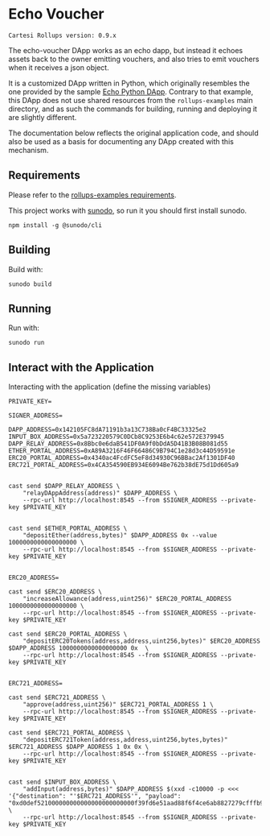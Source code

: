 # Echo Voucher

```
Cartesi Rollups version: 0.9.x
```

The echo-voucher DApp works as an echo dapp, but instead it echoes assets back to the owner emitting vouchers, and also tries to emit vouchers when it receives a json object.

It is a customized DApp written in Python, which originally resembles the one provided by the sample [Echo Python DApp](https://github.com/cartesi/rollups-examples/tree/main/echo-python).
Contrary to that example, this DApp does not use shared resources from the `rollups-examples` main directory, and as such the commands for building, running and deploying it are slightly different.

The documentation below reflects the original application code, and should also be used as a basis for documenting any DApp created with this mechanism.

## Requirements

Please refer to the [rollups-examples requirements](https://github.com/cartesi/rollups-examples/tree/main/README.md#requirements).

This project works with [sunodo](https://github.com/sunodo/sunodo), so run it you should first install sunodo.

```shell
npm install -g @sunodo/cli
```

## Building

Build with:

```shell
sunodo build
```

## Running

Run with:

```shell
sunodo run
```

## Interact with the Application

Interacting with the application (define the missing variables)

```shell
PRIVATE_KEY=

SIGNER_ADDRESS=

DAPP_ADDRESS=0x142105FC8dA71191b3a13C738Ba0cF4BC33325e2
INPUT_BOX_ADDRESS=0x5a723220579C0DCb8C9253E6b4c62e572E379945
DAPP_RELAY_ADDRESS=0x8Bbc0e6daB541DF0A9f0bDdA5D41B3B08B081d55
ETHER_PORTAL_ADDRESS=0xA89A3216F46F66486C9B794C1e28d3c44D59591e
ERC20_PORTAL_ADDRESS=0x4340ac4FcdFC5eF8d34930C96BBac2Af1301DF40
ERC721_PORTAL_ADDRESS=0x4CA354590EB934E6094Be762b38dE75d1Dd605a9


cast send $DAPP_RELAY_ADDRESS \
    "relayDAppAddress(address)" $DAPP_ADDRESS \
    --rpc-url http://localhost:8545 --from $SIGNER_ADDRESS --private-key $PRIVATE_KEY


cast send $ETHER_PORTAL_ADDRESS \
    "depositEther(address,bytes)" $DAPP_ADDRESS 0x --value 1000000000000000000 \
    --rpc-url http://localhost:8545 --from $SIGNER_ADDRESS --private-key $PRIVATE_KEY


ERC20_ADDRESS=

cast send $ERC20_ADDRESS \
    "increaseAllowance(address,uint256)" $ERC20_PORTAL_ADDRESS 1000000000000000000 \
    --rpc-url http://localhost:8545 --from $SIGNER_ADDRESS --private-key $PRIVATE_KEY

cast send $ERC20_PORTAL_ADDRESS \
    "depositERC20Tokens(address,address,uint256,bytes)" $ERC20_ADDRESS $DAPP_ADDRESS 1000000000000000000 0x  \
    --rpc-url http://localhost:8545 --from $SIGNER_ADDRESS --private-key $PRIVATE_KEY


ERC721_ADDRESS=

cast send $ERC721_ADDRESS \
    "approve(address,uint256)" $ERC721_PORTAL_ADDRESS 1 \
    --rpc-url http://localhost:8545 --from $SIGNER_ADDRESS --private-key $PRIVATE_KEY

cast send $ERC721_PORTAL_ADDRESS \
    "depositERC721Token(address,address,uint256,bytes,bytes)" $ERC721_ADDRESS $DAPP_ADDRESS 1 0x 0x \
    --rpc-url http://localhost:8545 --from $SIGNER_ADDRESS --private-key $PRIVATE_KEY


cast send $INPUT_BOX_ADDRESS \
    "addInput(address,bytes)" $DAPP_ADDRESS $(xxd -c10000 -p <<< '{"destination": "'$ERC721_ADDRESS'", "payload": "0xd0def521000000000000000000000000f39fd6e51aad88f6f4ce6ab8827279cfffb92266000000000000000000000000000000000000000000000000000000000000004000000000000000000000000000000000000000000000000000000000000000047465737400000000000000000000000000000000000000000000000000000000"}') \
    --rpc-url http://localhost:8545 --from $SIGNER_ADDRESS --private-key $PRIVATE_KEY

```
